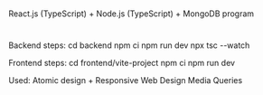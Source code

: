 #

React.js (TypeScript) + Node.js (TypeScript) + MongoDB program

#

Backend steps:
cd backend
npm ci
npm run dev
npx tsc --watch

Frontend steps:
cd frontend/vite-project
npm ci
npm run dev

Used:
Atomic design + Responsive Web Design Media Queries
